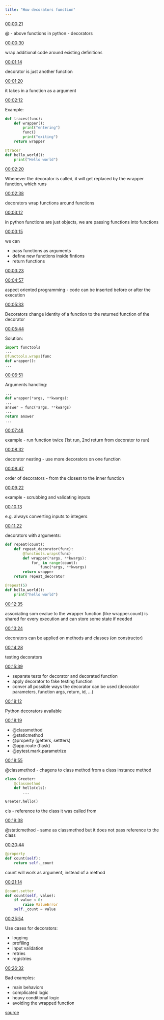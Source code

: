 ```yaml
---
title: "How decorators function"
---
```


[00:00:21](https://www.youtube.com/watch?v=vtoXyxcfmUo&t=21)

@ - above functions in python - decorators

[00:00:30](https://www.youtube.com/watch?v=vtoXyxcfmUo&t=30)

wrap additional code around existing definitions

[00:01:14](https://www.youtube.com/watch?v=vtoXyxcfmUo&t=74)

decorator is just another function

[00:01:20](https://www.youtube.com/watch?v=vtoXyxcfmUo&t=80)

it takes in a function as a argument

[00:02:12](https://www.youtube.com/watch?v=vtoXyxcfmUo&t=132)

Example:
```python
def traces(func):
    def wrapper():
        print("entering")
        func()
        print("exiting")
    return wrapper

@tracer
def hello_world():
    print("Hello world")
```

[00:02:20](https://www.youtube.com/watch?v=vtoXyxcfmUo&t=140)

Whenever the decorator is called, it will get replaced by the wrapper function, which runs

[00:02:38](https://www.youtube.com/watch?v=vtoXyxcfmUo&t=158)

decorators wrap functions around functions

[00:03:12](https://www.youtube.com/watch?v=vtoXyxcfmUo&t=192)

in python functions are just objects, we are passing functions into functions

[00:03:15](https://www.youtube.com/watch?v=vtoXyxcfmUo&t=195)

we can
- pass functions as arguments
- define new functions inside fintions
- return functions

[00:03:23](https://www.youtube.com/watch?v=vtoXyxcfmUo&t=203)



[00:04:57](https://www.youtube.com/watch?v=vtoXyxcfmUo&t=297)

aspect oriented programming - code can be inserted before or after the execution

[00:05:33](https://www.youtube.com/watch?v=vtoXyxcfmUo&t=333)

Decorators change identity of a function to the returned function of the decorator

[00:05:44](https://www.youtube.com/watch?v=vtoXyxcfmUo&t=344)

Solution:
```python
import functools
...
@functools.wraps(func
def wrapper():
...
```

[00:06:51](https://www.youtube.com/watch?v=vtoXyxcfmUo&t=411)

Arguments handling:
```python
...
def wrapper(*args, **kwargs):
...
answer = func(*args, **kwargs)
...
return answer
...
```

[00:07:48](https://www.youtube.com/watch?v=vtoXyxcfmUo&t=468)

example - run function twice (1st run, 2nd return from decorator to run)

[00:08:32](https://www.youtube.com/watch?v=vtoXyxcfmUo&t=512)

decorator nesting - use more decorators on one function

[00:08:47](https://www.youtube.com/watch?v=vtoXyxcfmUo&t=527)

order of decorators - from the closest to the inner function

[00:09:22](https://www.youtube.com/watch?v=vtoXyxcfmUo&t=562)

example - scrubbing and validating inputs

[00:10:13](https://www.youtube.com/watch?v=vtoXyxcfmUo&t=613)

e.g. always converting inputs to integers

[00:11:22](https://www.youtube.com/watch?v=vtoXyxcfmUo&t=682)

decorators with arguments:
```python
def repeat(count):
    def repeat_decorator(func):
        @functools.wraps(func)
        def wrapper(*args, **kwargs):
            for_ in range(count):
                func(*args, **kwargs)
        return wrapper
    return repeat_decorator

@repeat(5)
def hello_world():
    print("hello world")
```

[00:12:35](https://www.youtube.com/watch?v=vtoXyxcfmUo&t=755)

associating som evalue to the wrapper function (like wrapper.count) is shared for every execution and can store some state if needed

[00:13:24](https://www.youtube.com/watch?v=vtoXyxcfmUo&t=804)

decorators can be applied on methods and classes (on constructor)

[00:14:28](https://www.youtube.com/watch?v=vtoXyxcfmUo&t=868)

testing decorators

[00:15:39](https://www.youtube.com/watch?v=vtoXyxcfmUo&t=939)

- separate tests for decorator and decorated function
- apply decorator to fake testing function
- conver all possible ways the decorator can be used (decorator parameters, function args, return, id, ...)

[00:18:12](https://www.youtube.com/watch?v=vtoXyxcfmUo&t=1092)

Python decorators available

[00:18:19](https://www.youtube.com/watch?v=vtoXyxcfmUo&t=1099)

- @classmethod
- @staticmethod
- @property (getters, settters)
- @app.route (flask)
- @pytest.mark.parametrize

[00:18:55](https://www.youtube.com/watch?v=vtoXyxcfmUo&t=1135)

@classmethod - chagens to class method from a class instance method
```python
class Greeter:
    @classmethod
    def hello(cls):
        ...

Greeter.hello()
```

cls - reference to the class it was called from

[00:19:38](https://www.youtube.com/watch?v=vtoXyxcfmUo&t=1178)

@staticmethod - same as classmethod but it does not pass reference to the class

[00:20:44](https://www.youtube.com/watch?v=vtoXyxcfmUo&t=1244)

```python
@property
def count(self):
    return self._count
```
count will work as argument, instead of a method

[00:21:14](https://www.youtube.com/watch?v=vtoXyxcfmUo&t=1274)

```python
@count.setter
def count(self, value):
    if value < 0:
        raise ValueError
    self._count = value
```

[00:25:54](https://www.youtube.com/watch?v=vtoXyxcfmUo&t=1554)

Use cases for decorators:
- logging
- profiling
- input validation
- retries
- registries

[00:26:32](https://www.youtube.com/watch?v=vtoXyxcfmUo&t=1592)

Bad examples:
- main behaviors
- complicated logic
- heavy conditional logic
- avoiding the wrapped function

[source](https://www.youtube.com/watch?v=vtoXyxcfmUo)
